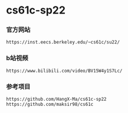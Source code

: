# cs61c-sp22


### 官方网站
`https://inst.eecs.berkeley.edu/~cs61c/su22/`  

### b站视频 
`https://www.bilibili.com/video/BV15W4y1S7Lc/`

### 参考项目
`https://github.com/HangX-Ma/cs61c-sp22`  
`https://github.com/maksir98/cs61c`